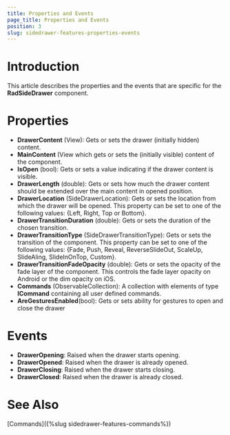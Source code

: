 ```yaml
---
title: Properties and Events
page_title: Properties and Events
position: 3
slug: sidedrawer-features-properties-events
---
```

# Introduction
This article describes the properties and the events that are specific for the **RadSideDrawer** component.

# Properties
- **DrawerContent** (View): Gets or sets the drawer (initially hidden) content.
- **MainContent** (View which gets or sets the (initially visible) content of the component.
- **IsOpen** (bool): Gets or sets a value indicating if the drawer content is visible.
- **DrawerLength** (double): Gets or sets how much the drawer content should be extended over the main content in opened position.
- **DrawerLocation** (SideDrawerLocation): Gets or sets the location from which the drawer will be opened. This property can be set to one of the following values: {Left, Right, Top or Bottom}.
- **DrawerTransitionDuration** (double): Gets or sets the duration of the chosen transition.
- **DrawerTransitionType** (SideDrawerTransitionType): Gets or sets the transition of the component. This property can be set to one of the following values: {Fade, Push, Reveal, ReverseSlideOut, ScaleUp, SlideAling, SlideInOnTop, Custom}.
- **DrawerTransitionFadeOpacity** (double): Gets or sets the opacity of the fade layer of the component. This controls the fade layer opacity on Android or the dim opacity on iOS.
- **Commands** (ObservableCollection): A collection with elements of type **ICommand** containing all user defined commands.
- **AreGesturesEnabled**(bool): Gets or sets ability for gestures to open and close the drawer

# Events

- **DrawerOpening**: Raised when the drawer starts opening.
- **DrawerOpened**: Raised when the drawer is already opened.
- **DrawerClosing**: Raised when the drawer starts closing.
- **DrawerClosed**: Raised when the drawer is already closed.

# See Also

[Commands]({%slug sidedrawer-features-commands%})
